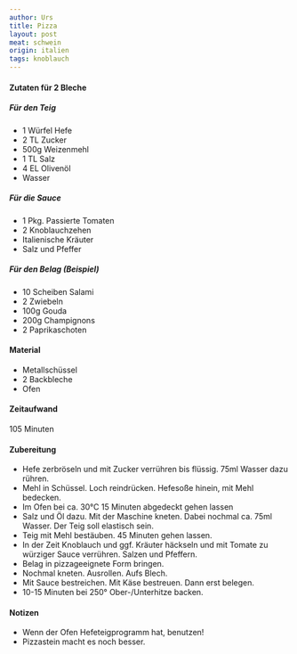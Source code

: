 ```yaml
---
author: Urs
title: Pizza
layout: post
meat: schwein
origin: italien
tags: knoblauch
---
```

#### Zutaten für 2 Bleche
##### Für den Teig
 * 1 Würfel Hefe
 * 2 TL Zucker
 * 500g Weizenmehl
 * 1 TL Salz
 * 4 EL Olivenöl
 * Wasser

##### Für die Sauce
 * 1 Pkg. Passierte Tomaten
 * 2 Knoblauchzehen
 * Italienische Kräuter
 * Salz und Pfeffer

##### Für den Belag (Beispiel)
 * 10 Scheiben Salami
 * 2 Zwiebeln
 * 100g Gouda
 * 200g Champignons
 * 2 Paprikaschoten

#### Material
 * Metallschüssel
 * 2 Backbleche
 * Ofen

#### Zeitaufwand
 105 Minuten

#### Zubereitung
 * Hefe zerbröseln und mit Zucker verrühren bis flüssig. 75ml Wasser dazu rühren.
 * Mehl in Schüssel. Loch reindrücken. Hefesoße hinein, mit Mehl bedecken.
 * Im Ofen bei ca. 30°C 15 Minuten abgedeckt gehen lassen
 * Salz und Öl dazu. Mit der Maschine kneten. Dabei nochmal ca. 75ml Wasser. Der Teig soll elastisch sein.
 * Teig mit Mehl bestäuben. 45 Minuten gehen lassen.
 * In der Zeit Knoblauch und ggf. Kräuter häckseln und mit Tomate zu würziger Sauce verrühren. Salzen und Pfeffern.
 * Belag in pizzageeignete Form bringen.
 * Nochmal kneten. Ausrollen. Aufs Blech.
 * Mit Sauce bestreichen. Mit Käse bestreuen. Dann erst belegen.
 * 10-15 Minuten bei 250° Ober-/Unterhitze backen.

#### Notizen
 * Wenn der Ofen Hefeteigprogramm hat, benutzen!
 * Pizzastein macht es noch besser.
